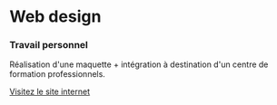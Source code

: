 # Web design
### Travail personnel

Réalisation d'une maquette + intégration à destination d'un centre de formation professionnels.


[Visitez le site internet](https://creativo.frederickoller.ch/)